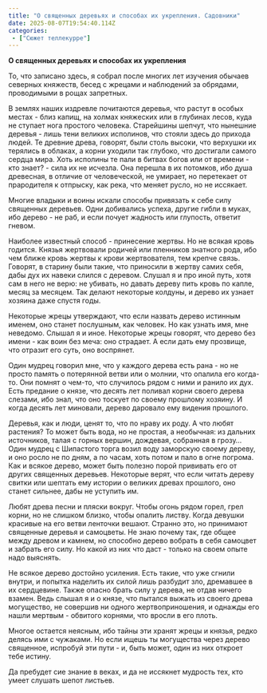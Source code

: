 ```yaml
---
title: "О священных деревьях и способах их укрепления. Садовники"
date: 2025-08-07T19:54:40.114Z
categories:
 - ["Сюжет теллекурре"]
---
```


**О священных деревьях и способах их укрепления**

То, что записано здесь, я собрал после многих лет изучения обычаев
северных княжеств, бесед с жрецами и наблюдений за обрядами, проводимыми
в рощах запретных.

В землях наших издревле почитаются деревья, что растут в особых местах -
близ капищ, на холмах княжеских или в глубинах лесов, куда не ступает
нога простого человека. Старейшины шепчут, что нынешние деревья - лишь
тени великих исполинов, что стояли здесь до прихода людей. Те древние
древа, говорят, были столь высоки, что верхушки их терялись в облаках, а
корни уходили так глубоко, что достигали самого сердца мира. Хоть
исполины те пали в битвах богов или от времени - кто знает? - сила их не
исчезла. Она перешла в их потомков, ибо душа древесная, в отличие от
человеческой, не умирает, но перетекает от прародителя к отпрыску, как
река, что меняет русло, но не иссякает.

Многие владыки и воины искали способы привязать к себе силу священных
деревьев. Одни добивались успеха, другие гибли в муках, ибо дерево - не
раб, и если почует жадность или глупость, ответит гневом.

Наиболее известный способ - принесение жертвы. Но не всякая кровь
годится. Князья жертвовали родичей или пленников знатного рода, ибо чем
ближе кровь жертвы к крови жертвователя, тем крепче связь. Говорят, в
старину были такие, что приносили в жертву самих себя, дабы дух их
навеки слился с деревом. Слушал я и про иной путь, хотя сам в него не
верю: не убивать, но давать дереву пить кровь по капле, месяц за
месяцем. Так делают некоторые колдуны, и дерево их узнает хозяина даже
спустя годы.

Некоторые жрецы утверждают, что если назвать дерево истинным именем, оно
станет послушным, как человек. Но как узнать имя, мне неведомо. Слышал я
и иное. Некоторые жрецы говорят, что дерево без имени - как воин без
меча: оно страдает. А если дать ему прозвище, что отразит его суть, оно
воспрянет.

Один мудрец говорил мне, что у каждого дерева есть рана - но не просто
память о потерянной ветви или о молнии, что опалила его когда-то. Они
помнят о чем-то, что случилось рядом с ними и ранило их дух. Есть
предание о князе, что десять лет поливал корни своего дерева слезами,
ибо знал, что оно тоскует по своему прошлому хозяину. И когда десять лет
миновали, дерево даровало ему видения прошлого.

Деревья, как и люди, ценят то, что по нраву их роду. А что любят
растения? То может быть вода, но не простая, а необычная: из дальних
источников, талая с горных вершин, дождевая, собранная в грозу… Один
мудрец с Шипастого торга возил воду заморскую своему дереву, и оно росло
не по дням, а по часам, хоть потом и пало в огне погрома. Как и всякое
дерево, может быть полезно порой прививать его от других священных
деревьев. Некоторые верят, что если читать дереву свитки или шептать ему
истории о великих древах прошлого, оно станет сильнее, дабы не уступить
им.

Любят древа песни и пляски вокруг. Чтобы огонь рядом горел, грел корни,
но не слишком близко, чтобы опалить листву. Когда девушки красивые на
его ветви ленточки вешают. Странно это, но принимают священные деревья и
самоцветы. Не знаю почему так, где общее между древом и камнем, но
способно дерево вобрать в себя самоцвет и забрать его силу. Но какой из
них что даст - только на своем опыте надо выяснять.

Не всякое дерево достойно усиления. Есть такие, что уже сгнили внутри, и
попытка наделить их силой лишь разбудит зло, дремавшее в их сердцевине.
Также опасно брать силу у дерева, не отдав ничего взамен. Ведь слышал я
и о князе, что пытался выжать из своего древа могущество, не совершив ни
одного жертвоприношения, и однажды его нашли мертвым - обвитого корнями,
что вросли в его плоть.

Многое остается неясным, ибо тайны эти хранят жрецы и князья, редко
делясь ими с чужаками. Но если ищешь ты могущества через дерево
священное, испробуй эти пути - и, быть может, один из них откроет тебе
истину.

Да пребудет сие знание в веках, и да не иссякнет мудрость тех, кто умеет
слушать шепот листьев.
